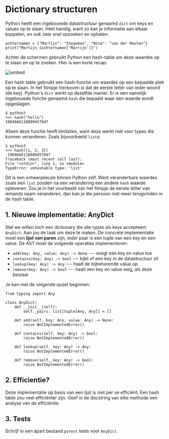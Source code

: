 # Dictionary structuren

Python heeft een ingebouwde datastructuur genaamd `dict` om keys en values op te slaan. Heel handig, want zo kan je informatie aan elkaar koppelen, en ook zeer snel opzoeken en ophalen:

    achternamen = {"Martijn": "Stegeman", "Nina": "van der Meulen"}
    print("Martijn {achternamen['Martijn']}")

Achter de schermen gebruikt Python een hash-table om deze waardes op te slaan en op te zoeken. Hier is een korte recap:

![embed](https://www.youtube.com/embed/btT4bCOvqjs)

Een hash table gebruikt een hash-functie om waardes op een bepaalde plek op te slaan. In het filmpje hierboven is dat de eerste letter van ieder woord (de key). Python's `dict` werkt op dezelfde manier. Er is een namelijk ingebouwde functie genaamd `hash` die bepaald waar een waarde wordt opgeslagen. 

    $ python3
    >>> hash("hello")
    1904666118889457047

Alleen deze functie heeft limitaties, want deze werkt niet voor types die kunnen veranderen. Zoals bijvoorbeeld `list`s:

    $ python3
    >>> hash([1, 2, 3])
    -1904666118889457047
    Traceback (most recent call last):
    File "<stdin>", line 1, in <module>
    TypeError: unhashable type: 'list'

Dit is een ontwerpkeuze binnen Python zelf. Want veranderbare waardes zoals een `list` zouden na een verandering een andere `hash` waarde opleveren. Zou je in het voorbeeld van het filmpje de eerste letter van iemands naam veranderen, dan kan je die persoon niet meer terugvinden in de hash table.


## 1. Nieuwe implementatie: AnyDict

Stel we willen toch een dictionary die alle types als keys accepteert: `AnyDict`. Aan jou de taak om deze te maken. De concrete implementatie moet een **lijst van paren** zijn, ieder paar is een tuple van een key en een value. De AST moet de volgende operaties implementeren:

- `add(key: Any, value: Any) -> None` --- voegt een key en value toe
- `contains(key: Any) -> bool` --- kijkt of een key in de datastructuur zit
- `lookup(key: Any) -> Any` --- haalt de bijbehorende value op
- `remove(key: Any) -> bool` --- haalt een key en value weg, als deze bestaat

Je kan met de volgende opzet beginnen:

    from typing import Any

    class AnyDict:
        def __init__(self):
            self._pairs: list[tuple[Any, Any]] = []

        def add(self, key: Any, value: Any) -> None:
            raise NotImplementedError()

        def contains(self, key: Any) -> bool:
            raise NotImplementedError()

        def lookup(self, key: Any) -> Any:
            raise NotImplementedError()

        def remove(self, key: Any) -> bool:
            raise NotImplementedError()


## 2. Efficientie?

Deze implementatie op basis van een lijst is niet per se efficiënt. Een hash table zou veel efficiënter zijn. Geef in de docstring van elke methode een analyse van de efficiëntie. 


## 3. Tests

Schrijf in een apart bestand `pytest` tests voor `AnyDict`. 

